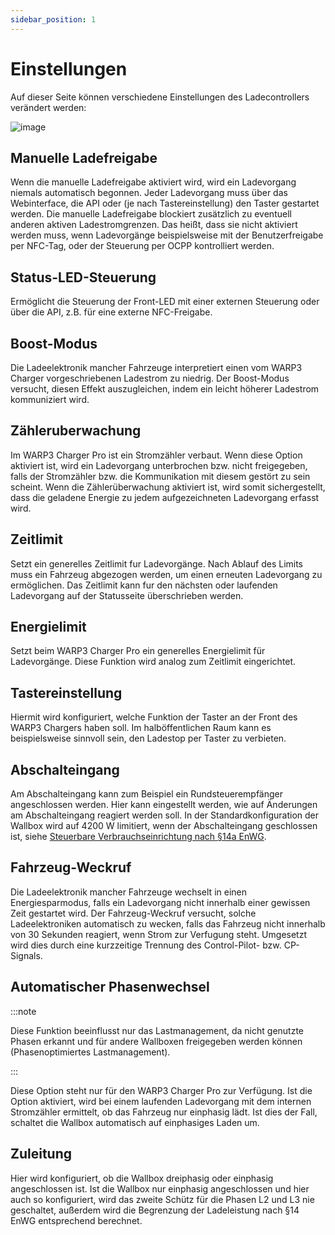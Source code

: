 ```yaml
---
sidebar_position: 1
---
```


# Einstellungen

Auf dieser Seite können verschiedene Einstellungen
des Ladecontrollers verändert werden:

![image](/img/webinterface/wallbox/warp-settings.jpeg)

## Manuelle Ladefreigabe

Wenn die manuelle Ladefreigabe aktiviert wird, wird ein Ladevorgang niemals automatisch begonnen.
Jeder Ladevorgang muss über das Webinterface, die API oder (je nach Tastereinstellung)
den Taster gestartet werden. Die manuelle Ladefreigabe blockiert zusätzlich zu eventuell anderen aktiven
Ladestromgrenzen. Das heißt, dass sie nicht aktiviert werden muss, wenn Ladevorgänge beispielsweise mit
der Benutzerfreigabe per NFC-Tag, oder der Steuerung
per OCPP kontrolliert werden.


## Status-LED-Steuerung

Ermöglicht die Steuerung der Front-LED mit einer externen Steuerung oder über
die API, z.B. für eine externe NFC-Freigabe.

## Boost-Modus

Die Ladeelektronik mancher Fahrzeuge interpretiert einen vom WARP3 Charger vorgeschriebenen Ladestrom zu niedrig.
Der Boost-Modus versucht, diesen Effekt auszugleichen, indem ein leicht höherer Ladestrom kommuniziert wird.


## Zähleruberwachung

Im WARP3 Charger Pro ist ein Stromzähler verbaut. Wenn diese Option aktiviert ist, wird ein Ladevorgang unterbrochen
bzw. nicht freigegeben, falls der Stromzähler bzw. die Kommunikation mit diesem gestört zu sein scheint. Wenn die
Zählerüberwachung aktiviert ist, wird somit sichergestellt, dass die geladene Energie zu jedem aufgezeichneten Ladevorgang erfasst wird.


## Zeitlimit

Setzt ein generelles Zeitlimit fur Ladevorgänge. Nach Ablauf des Limits muss ein Fahrzeug abgezogen werden, um einen erneuten Ladevorgang zu ermöglichen. Das Zeitlimit kann fur den
nächsten oder laufenden Ladevorgang auf der Statusseite überschrieben werden.

## Energielimit

Setzt beim WARP3 Charger Pro ein generelles Energielimit für Ladevorgänge. Diese Funktion
wird analog zum Zeitlimit eingerichtet.

## Tastereinstellung

Hiermit wird konfiguriert, welche Funktion der Taster an der Front des WARP3 Chargers haben soll. Im halböffentlichen Raum kann es
beispielsweise sinnvoll sein, den Ladestop per Taster zu verbieten.

## Abschalteingang

Am Abschalteingang kann zum Beispiel ein Rundsteuerempfänger angeschlossen werden. Hier kann eingestellt werden, wie auf Änderungen
am Abschalteingang reagiert werden soll. In der Standardkonfiguration der Wallbox wird auf 4200 W limitiert, wenn der Abschalteingang geschlossen ist, siehe
[Steuerbare Verbrauchseinrichtung nach §14a EnWG](/docs/tutorials/verbrauchseinrichtung).


## Fahrzeug-Weckruf

Die Ladeelektronik mancher Fahrzeuge wechselt in einen Energiesparmodus, falls ein
Ladevorgang nicht innerhalb einer gewissen Zeit gestartet wird. Der Fahrzeug-Weckruf versucht, solche
Ladeelektroniken automatisch zu wecken, falls das Fahrzeug nicht innerhalb von 30 Sekunden reagiert, wenn
Strom zur Verfugung steht. Umgesetzt wird dies durch eine kurzzeitige Trennung des Control-Pilot- bzw. CP-Signals.


## Automatischer Phasenwechsel

:::note

Diese Funktion beeinflusst nur das Lastmanagement, da nicht genutzte Phasen erkannt und für andere Wallboxen freigegeben werden können
(Phasenoptimiertes Lastmanagement).

:::

Diese Option steht nur für den WARP3 Charger Pro zur Verfügung. Ist
die Option aktiviert, wird bei einem laufenden Ladevorgang mit dem internen Stromzähler ermittelt, ob das
Fahrzeug nur einphasig lädt. Ist dies der Fall, schaltet die Wallbox automatisch auf einphasiges Laden um.


## Zuleitung

Hier wird konfiguriert, ob die Wallbox dreiphasig oder
einphasig angeschlossen ist. Ist die Wallbox nur einphasig angeschlossen und hier auch so konfiguriert, wird
das zweite Schütz für die Phasen L2 und L3 nie geschaltet, außerdem wird die Begrenzung der Ladeleistung
nach §14 EnWG entsprechend berechnet.
